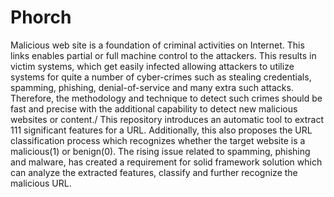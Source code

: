 # Phorch

Malicious web site is a foundation of criminal activities on Internet. This links enables partial 
or full machine control to the attackers. This results in victim systems, which get
easily infected allowing attackers to utilize systems for quite a number of cyber-crimes such
as stealing credentials, spamming, phishing, denial-of-service and many extra such attacks.
Therefore, the methodology and technique to detect such crimes should be fast and precise
with the additional capability to detect new malicious websites or content./
This repository introduces an automatic tool to extract 111 significant features for a URL. Additionally, this
also proposes the URL classification process which recognizes whether the target website is a malicious(1) or benign(0).
The rising issue related to spamming, phishing and malware, has created a requirement for solid framework
solution which can analyze the extracted features, classify and further recognize the malicious URL.
